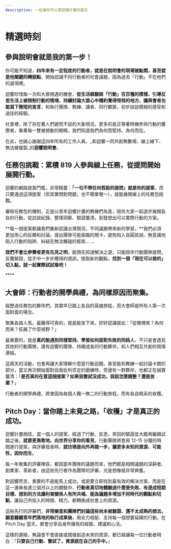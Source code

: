 ```yaml
---
description: 一些讓你可以更認識計畫的圖文
---
```


# 精選時刻

## **參與說明會就是我的第一步！**

你可能不知道，**四年來有一定程度的行動者，就是在說明會的現場被點燃，甚至就是他關鍵的轉捩點**，開始認識不同行動者的社會議題，因為過去「行動」不在他們的選項裡。

迴響珍惜每一次和大眾相遇的機會，**從生活經驗談「行動」百百種的模樣、引導反思生活上被限制行動的情境、持續討論大眾心中隱約覺得怪怪的地方、讓與會者也能寫下簡短的宣言**，和執行團隊、教練、講者、同行聽眾，初步談談模糊的感受和過往的經驗。

社會裡，除了存在著人們避而不談的大象現況，更多的是正等著時機參與行動的響應者，看著每一雙被撼動的眼睛，我們知道我們為何而堅持、為何而在。

在此，也誠心謝謝這四年所有的工作人員，_和迴響一同共創無數場、線上線下、無法被複製_的**迴響說明會**。





## **任務包挑戰：累積 819 人參與線上任務，從提問開始展開行動。**

迴響的網路提案門檻，非常精要：**「一句不帶任何假設的提問」就是你的提案**，而只要通過這項提案（但其實問對問題，也不簡單喔～），就能展開線上的任務包挑戰。

審核任務包的機制，正是以青年迴響計畫的教練們為首，陪伴大家一起逐步展開各自的行動，從訪談紀錄、整理洞察、驗證釐清，到發想出可以實際行動的方案。

**每一個提案都讓我們重新認識台灣現況，不同議題帶來新的學習，**我們必須更加用心的反饋和討論，提出團隊可能面臨的關卡，避免陷入自圓其說、無意識地陷入行動的陷阱、糾結在無法觸碰的框架... ...

**我們不會比參賽者更有先見之明**，能預先知道解決之道，只能陪伴行動團隊提問，反覆驗證，從手中一步步穫得的資訊，換取新的觀點，**找到一個「現在可以做的」切入點，就一起實際試試看吧！**

\*\*\*\*

## **大會師：行動者的開學典禮，為同樣原因而聚集。**

經歷過任務包的夥伴們，其實早已踏上各自的英雄旅程，而大會師是所有人第一次面對面的場合。

聚集各路人馬，最難得可貴的，就是能坐下來，好好認識彼此：「從哪裡來？為何而來？拓展了什麼視野？」

最重要的，就是**真的能遇到同樣堅持、學習如何面對失敗的同路人**，不只是會遇見其他的行動團隊，還有迴響的團隊、持續成長的行動夥伴，和人們相互共創的現場連結。

這兩天的活動，也會再讓大家理解什麼是行動迴圈，甚至能和教練一起討論卡關的部分，當又再次開始面對自我批判否定的磨練時，旁邊有一群夥伴，也都正在誠實釐清：「**是否真的在意這個提案？如果我嘗試沒成功，我該怎麼調整？還是放棄？**」

行動者的開學典禮，將會因為每個人獨一無二的行動旅程，而有各自精采的收穫。



## **Pitch Day：當你踏上未竟之路，「收穫」才是真正的成功。**

迴響計畫相信，當一個人的提案，經過了行動、反思，來回的驗證並大膽再繼續試錯之後，**就要更勇敢地，向世界分享你的看見**，行動團隊將會用 12-15 分鐘的時間進行提案，與評審發表時，**就彷彿是向外再踏一步，讓更多未知的資源、可能性，因你而生**。

每一年聚集的評審陣容，都因當年團隊的議題而來，他們都是相關議題的深耕者、創業家、革新者，由這些先行者作為團隊的評審，光是想像就非常興奮。

對迴響而言，重要的不是能馬上成功，或是要立即找到最有效的解決方案，而是在這一連串長達三個月以上的體驗中，**行動者真切地體驗過什麼是失敗、有達成短期目標、想到的方法讓利害關係人有所共鳴、能為議題多增加不同時代的觀點和切點**，讓自己所投入的時間、精力，都轉換成社會上的資源。

這些先行的評審們，**非常樂意和團隊們討論這些尚未被驗證、還不太成熟的想法，願意聽聽青年們落地的執行成果後**，用全力相挺、支持每一個想要延續的行動，在 Pitch Day 當天，都會分享自身所擁有的經驗、建議和心法。

這樣的連結，無論會不會直接或間接創造未來的資源，都已經讓每一位行動者明白：「**只要自己行動、嘗試了，資源就在自己的手中。**」

